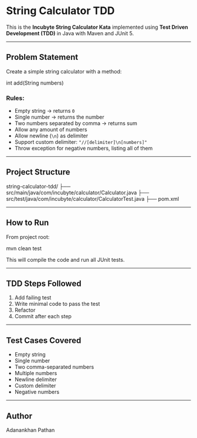 # String Calculator TDD

This is the **Incubyte String Calculator Kata** implemented using **Test Driven Development (TDD)** in Java with Maven and JUnit 5.

---

## Problem Statement
Create a simple string calculator with a method:

int add(String numbers)

### Rules:
- Empty string → returns `0`
- Single number → returns the number
- Two numbers separated by comma → returns sum
- Allow any amount of numbers
- Allow newline (`\n`) as delimiter
- Support custom delimiter: `"//[delimiter]\n[numbers]"`
- Throw exception for negative numbers, listing all of them

---

## Project Structure
string-calculator-tdd/
 ├── src/main/java/com/incubyte/calculator/Calculator.java
 ├── src/test/java/com/incubyte/calculator/CalculatorTest.java
 ├── pom.xml

---

## How to Run
From project root:

mvn clean test

This will compile the code and run all JUnit tests.

---

## TDD Steps Followed
1. Add failing test  
2. Write minimal code to pass the test  
3. Refactor  
4. Commit after each step

---

## Test Cases Covered
- Empty string  
- Single number  
- Two comma-separated numbers  
- Multiple numbers  
- Newline delimiter  
- Custom delimiter  
- Negative numbers

---

## Author
Adanankhan Pathan
